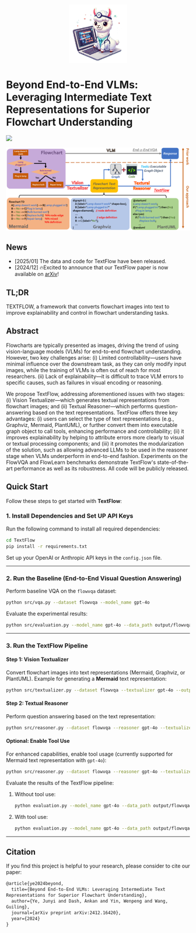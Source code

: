 <p align="center">
    <img src="assets/figures/logo.png" width="160"> 
</p>

# Beyond End-to-End VLMs: Leveraging Intermediate Text Representations for Superior Flowchart Understanding

[![](https://img.shields.io/badge/cs.CV-arXiv%3A2412.16420-B31B1B.svg)](https://arxiv.org/abs/2412.16420)

![](./assets/figures/textflow.png)

## News
- [2025/01]  The data and code for TextFlow have been released.
- [2024/12] 🔥Excited to announce that our TextFlow paper is now available on [arXiv](https://arxiv.org/abs/2412.16420)!

## TL;DR
TEXTFLOW, a framework that converts flowchart images into text to improve explainability and control in flowchart understanding tasks.

## Abstract
Flowcharts are typically presented as images, driving the trend of using vision-language models (VLMs) for end-to-end flowchart understanding. However, two key challenges arise: (i) Limited controllability—users have minimal influence over the downstream task, as they can only modify input images, while the training of VLMs is often out of reach for most researchers. (ii) Lack of explainability—it is difficult to trace VLM errors to specific causes, such as failures in visual encoding or reasoning. 

We propose TextFlow, addressing aforementioned issues with two stages: (i) Vision Textualizer—which generates textual representations from flowchart images; and (ii) Textual Reasoner—which performs question-answering based on the text representations. TextFlow offers three key advantages: (i) users can select the type of text representations (e.g., Graphviz, Mermaid, PlantUML), or further convert them into executable graph object to call tools, enhancing performance and controllability; (ii) it improves explainability by helping to attribute errors more clearly to visual or textual processing components; and (iii) it promotes the modularization of the solution, such as allowing advanced LLMs to be used in the reasoner stage when VLMs underperform in end-to-end fashion. Experiments on the FlowVQA and FlowLearn benchmarks demonstrate TextFlow's state-of-the-art performance as well as its robustness. All code will be publicly released.

## Quick Start

Follow these steps to get started with **TextFlow**:

### 1. Install Dependencies and Set UP API Keys
Run the following command to install all required dependencies:
```bash
cd TextFlow
pip install -r requirements.txt
```
Set up your OpenAI or Anthropic API keys in the `config.json` file.

---

### 2. Run the Baseline (End-to-End Visual Question Answering)
Perform baseline VQA on the `flowvqa` dataset:
```bash
python src/vqa.py --dataset flowvqa --model_name gpt-4o
```

Evaluate the experimental results:
```bash
python src/evaluation.py --model_name gpt-4o --data_path output/flowvqa/vqa/gpt-4o.json
```

---

### 3. Run the TextFlow Pipeline
#### Step 1: Vision Textualizer
Convert flowchart images into text representations (Mermaid, Graphviz, or PlantUML). Example for generating a **Mermaid** text representation:
```bash
python src/textualizer.py --dataset flowvqa --textualizer gpt-4o --output_type mermaid
```

#### Step 2: Textual Reasoner
Perform question answering based on the text representation:
```bash
python src/reasoner.py --dataset flowvqa --reasoner gpt-4o --textualizer gpt-4o --input_type mermaid
```

#### Optional: Enable Tool Use
For enhanced capabilities, enable tool usage (currently supported for Mermaid text representation with `gpt-4o`):
```bash
python src/reasoner.py --dataset flowvqa --reasoner gpt-4o --textualizer gpt-4o --input_type mermaid --tool_use
```

Evaluate the results of the TextFlow pipeline:
1. Without tool use:
   ```bash
   python evaluation.py --model_name gpt-4o --data_path output/flowvqa/textflow/mermaid_reasoner_gpt-4o_textualizer_gpt-4o.json
   ```
2. With tool use:
   ```bash
   python evaluation.py --model_name gpt-4o --data_path output/flowvqa/textflow/mermaid_reasoner_tool_use_gpt-4o_textualizer_gpt-4o.json
   ```

---

## Citation
If you find this project is helpful to your research, please consider to cite our paper:
```
@article{ye2024beyond,
  title={Beyond End-to-End VLMs: Leveraging Intermediate Text Representations for Superior Flowchart Understanding},
  author={Ye, Junyi and Dash, Ankan and Yin, Wenpeng and Wang, Guiling},
  journal={arXiv preprint arXiv:2412.16420},
  year={2024}
}
```
